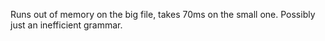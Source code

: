 Runs out of memory on the big file, takes 70ms on the small one. Possibly just
an inefficient grammar.
